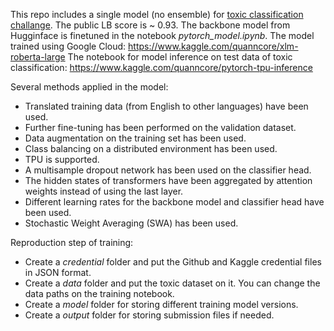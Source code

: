 This repo includes a single model (no ensemble) for [toxic classification challange](https://www.kaggle.com/c/jigsaw-multilingual-toxic-comment-classification/overview). The public LB score is ~ 0.93.
The backbone model from Hugginface is finetuned in the notebook _pytorch_model.ipynb_.
The model trained using Google Cloud: https://www.kaggle.com/quanncore/xlm-roberta-large
The notebook for model inference on test data of toxic classification: https://www.kaggle.com/quanncore/pytorch-tpu-inference

Several methods applied in the model:
- Translated training data (from English to other languages) have been used.
- Further fine-tuning has been performed on the validation dataset.
- Data augmentation on the training set has been used.
- Class balancing on a distributed environment has been used.
- TPU is supported.
- A multisample dropout network has been used on the classifier head.
- The hidden states of transformers have been aggregated by attention weights instead of using the last layer.
- Different learning rates for the backbone model and classifier head have been used.
- Stochastic Weight Averaging (SWA) has been used.

Reproduction step of training:
- Create a _credential_ folder and put the Github and Kaggle credential files in JSON format.
- Create a _data_ folder and put the toxic dataset on it. You can change the data paths on the training notebook.
- Create a _model_ folder for storing different training model versions.
- Create a _output_ folder for storing submission files if needed.

